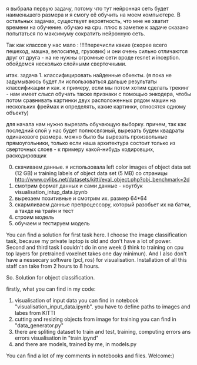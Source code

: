 я выбрала первую задачу, потому что тут нейронная сеть будет наименьшего размера и я смогу её обучить на моем 
компьютере. В остальных задачах, существует вероятность, что мне не хватит времени на обучение. обучаю на cpu. плюс в 
заметке к задаче сказано попытаться по максимуму сократить нейронную сеть.

Так как классов у нас мало : !!!!!перечисли какие (скорее всего пешеход, машна, велосипед, грузовик) и они очень сильно
 отличаются друг от друга - на не нужны огромные сети вроде resnet и inception. обойдемся несколько слойными сверточными. 

итак. задача 1. классифицировать найденные обхекты. (я пока не задумываюсь будет ли использоваться дальше результаты
 классификации и как. к примеру, если мы потом хотим сделать трекинг - нам имеет слысл обучать также признаки с помощью
  энкодера, чтобы потом сравнивать картинки двух расположенных рядом машин на нескольких фреймах и определять, какие 
  картинки, относятся  одному объекту) 

для начала нам нужно вырезать обучающую выборку. причем, так как последний слой у нас будет полносвязный, вырезать 
будем квадраты одинакового размера. можно было бы вырезать произвольные прямоугольники, только если наша архитектура
 состоит только из сверточных слоев - к примеру какой-нибудь кодировщих, раскодировщик

0. скачиваем данные. я использовала left color images of object data set (12 GB) и training labels of 
object data set (5 MB) со страницы http://www.cvlibs.net/datasets/kitti/eval_object.php?obj_benchmark=2d 
1. смотрим формат данных и сами данные - ноутбук visualisation_intup_data.ipynb
2. вырезаем позитивные и смотрим их. размер 64*64
3. скармливаем данные препроцессору, который разобьет их на батчи, а такде на трайн и тест
4. строим модель
5. обучаем и тестируем модель

You can find a solution for first task here. I choose the image classification task, because my private laptop is 
old and don't have a lot of power. Second and third task I couldn't do in one week 
(i think to training on cpu top layers for pretrained voxelnet takes one day minimun). And I also don't have a nessecary 
software (pcl, ros) for visualisation. Installation of all this staff can take from 2 hours to 8 hours.

So. Solution for object classification.

firstly, what you can find in my code:
1. visualisation of input data you can find in notebook "visualisation_input_data.ipynb". you have to define paths to 
images and labes from KITTI
2. cutting and resizing objects from image for training you can find in "data_generator.py"
3. there are spliting dataset to train and test, training, computing errors ans errors visualisation in "train.ipynd"
4. and there are models, trained by me, in models.py

You can find a lot of my comments in notebooks and files. Welcome:) 